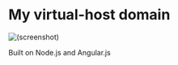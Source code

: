 My virtual-host domain
======================

![(screenshot)](https://raw.github.com/Ortu-/mysite-vhost/master/sample.JPG)

Built on Node.js and Angular.js
